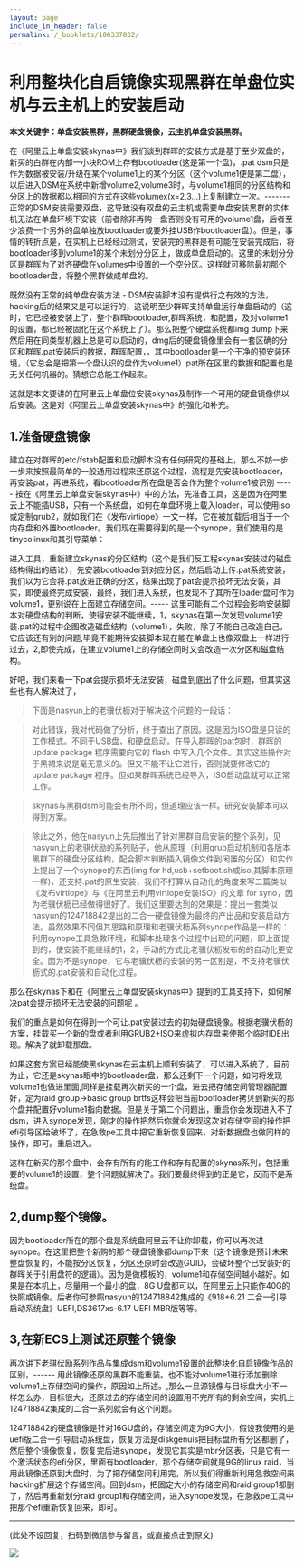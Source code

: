 ```yaml
---
layout: page
include_in_header: false
permalink: /_booklets/106337832/
---
```

利用整块化自启镜像实现黑群在单盘位实机与云主机上的安装启动
=====

__本文关键字：单盘安装黑群，黑群硬盘镜像，云主机单盘安装黑群。__

在《阿里云上单盘安装skynas中》我们谈到群晖的安装方式是基于至少双盘的，新买的白群在内部一小块ROM上存有bootloader(这是第一个盘)，.pat dsm只是作为数据被安装/升级在某个volume1上的某个分区（这个volume1便是第二盘），以后进入DSM在系统中新增volume2,volume3时，与volume1相同的分区结构和分区上的数据都以相同的方式在这些volumex(x=2,3...)上复制建立一次。------- 正常的DSM安装需要双盘，这导致没有双盘的云主机或需要单盘安装黑群的实体机无法在单盘环境下安装（前者除非再购一盘否则没有可用的volume1盘，后者至少浪费一个另外的盘单独放bootloader或要外挂USB作bootloader盘）。但是，事情的转折点是，在实机上已经经过测试，安装完的黑群是有可能在安装完成后，将bootloader移到volume1的某个未划分分区上，做成单盘启动的。这里的未划分分区是群晖为了对齐硬盘在volumes中设置的一个空分区。这样就可移除最初那个bootloader盘，将整个黑群做成单盘的。

既然没有正常的纯单盘安装方法 - DSM安装脚本没有提供行之有效的方法，hacking后的结果又是可以运行的，这说明至少群晖支持单盘运行单盘启动的（这时，它已经被安装上了，整个群晖bootloader,群晖系统，和配置，及对volume1的设置，都已经被固化在这个系统上了）。那么把整个硬盘系统都img dump下来然后用在同类型机器上总是可以启动的，dmg后的硬盘镜像里会有一套区确的分区和群晖.pat安装后的数据，群晖配置，，其中bootloader是一个干净的预安装环境，（它总会是把第一个盘认识的盘作为volume1）pat所在区里的数据和配置也是无关任何机器的。猜想它总能工作起来。

这就是本文要讲的在阿里云上单盘位安装skynas及制作一个可用的硬盘镜像供以后安装。这是对《阿里云上单盘安装skynas中》的强化和补充。

1.准备硬盘镜像
-----

建立在对群晖的etc/fstab配置和启动脚本没有任何研究的基础上，那么不妨一步一步来按照最简单的一般通用过程来还原这个过程，流程是先安装bootloader，再安装pat，再进系统，看bootloader所在盘是否会作为整个volume1被识别 ----- 按在《阿里云上单盘安装skynas中》中的方法，先准备工具，这是因为在阿里云上不能插USB，只有一个系统盘，如何在单盘环境上载入loader，可以使用iso或定制grub2，就如我们在《发布virtiope》一文一样，它在被加载后相当于一个内存盘和外置bootloader。我们现在需要得到的是一个synope，我们使用的是tinycolinux和其引导菜单：

进入工具，重新建立skynas的分区结构（这个是我们反工程skynas安装过的磁盘结构得出的结论），先安装bootloader到对应分区，然后启动上传.pat系统安装，我们以为它会将.pat放进正确的分区，结果出现了pat会提示损坏无法安装，其实，即使最终完成安装，最终，我们进入系统，也发现不了其所在loader盘可作为volume1，更别说在上面建立存储空间。----- 这里可能有二个过程会影响安装脚本对硬盘结构的判断，使得安装不能继续，1，skynas在第一次发现volume1安装.pat的过程中企图改造磁盘结构（volume1），失败，除了不能自己改造自己，它应该还有别的问题,毕竟不能期待安装脚本现在能在单盘上也像双盘上一样进行过去，2,即使完成，在建立volume1上的存储空间时又会改造一次分区和磁盘结构。

好吧，我们来看一下pat会提示损坏无法安装，磁盘到底出了什么问题，但其实这些也有人解决过了，

>下面是nasyun上的老骥伏枥对于解决这个问题的一段话：

>对此错误，我对代码做了分析，终于查出了原因。这是因为ISO盘是只读的工作模式。不同于USB盘，和硬盘启动。在导入群晖的pat包时，群晖的 update package 程序需要向它的 flash 中写入几个文件。其实这些操作对于黑裙来说是毫无意义的。但又不能不让它进行，否则就要修改它的 update package 程序。但如果群晖系统已经导入，ISO启动盘就可以正常工作。

>skynas与黑群dsm可能会有所不同，但道理应该一样。研究安装脚本可以得到方案。

>除此之外，他在nasyun上先后推出了针对黑群自启安装的整个系列，见nasyun上的老骐伏励的系列贴子，他从原理（利用grub启动机制和各版本黑群下的硬盘分区结构，配合脚本判断插入镜像文件到闲置的分区）和实作上提出了一个synope的东西(img for hd,usb+setboot.sh或iso,其脚本原理一样)，还支持.pat的原生安装，我们不打算从自动化的角度来写二篇类似《发布virtiope》与《在阿里云利用virtiope安装ISO》的文章 for syno，因为老骥伏枥已经做得很好了。我们这里要达到的效果是：提出一套类似nasyun的124718842提出的二合一硬盘镜像为最终的产出品和安装启动方法。虽然效果不同但其思路和原理和老骥伏枥系列synope作品是一样的：利用synope工具急救环境，和脚本处理各个过程中出现的问题，即上面提到的，使安装不能继续的1，2，手动的方式比老骥伏枥发布的的自动化更安全。因为不是synope，它与老骥伏枥的安装的另一区别是，不支持老骥伏枥式的.pat安装和自动化过程。

那么在skynas下和在《阿里云上单盘安装skynas中》提到的工具支持下，如何解决pat会提示损坏无法安装的问题呢 。

我们的重点是如何在得到一个可让.pat安装过去的初始硬盘镜像。根据老骥伏枥的方案，挂载买一个新的盘或者利用GRUB2+ISO来虚拟内存盘来使那个临时IDE出现。解决了就卸载那盘。

如果这套方案已经能使黑skynas在云主机上顺利安装了，可以进入系统了，目前为止，它还是skynas眼中的bootloader盘，那么还剩下一个问题，如何将发现volume1也做进里面,同样是挂载再次新买的一个盘，进去把存储空间管理器配置好，定为raid group->basic group brtfs这样会把当前bootloader拷贝到新买的那个盘并配置好volume1指向数据。但是关于第二个问题出，重启你会发现进入不了dsm，进入synope发现，刚才的操作把然后你就会发现这次对存储空间的操作把efi引导区给破坏了，在急救pe工具中把它重新恢复回来，对新数据盘也做同样的操作，即可。重启进入。

这样在新买的那个盘中，会存有所有的能工作和存有配置的skynas系列，包括重要的volume1的设置，整个问题就解决了。我们要最终得到的正是它，反而不是系统盘。

2,dump整个镜像。
-----

因为bootloader所在的那个盘是系统盘阿里云不让你卸载，你可以再次进synope。在这里把整个新购的那个硬盘镜像都dump下来（这个镜像是预计未来整盘恢复的，不能按分区恢复，分区还原时会改造GUID，会破坏整个已安装好的群晖关于引用盘符的逻辑）。因为是做模板的，volume1和存储空间越小越好。如果是在本机上，尽量用一个最小的盘，8G U盘都可以，在阿里云上只能作40G的快照或镜像。后者你可参照nasyun的124718842集成的《918+6.21 二合一引导启动系统盘》UEFI,DS3617xs-6.17 UEFI MBR版等等。

3,在新ECS上测试还原整个镜像
-----

再次讲下老骐伏励系列作品与集成dsm和volume1设置的此整块化自启镜像作品的区别，------ 用此镜像还原的黑群不能重装。也不能对volume1进行添加删除volume1上存储空间的操作，原因如上所述。,那么一旦源镜像与目标盘大小不一样怎么办，目标很大，还原过去的存储空间的设置用不完所有的剩余空间，实机上124718842集成的二合一系列就会有这个问题。

124718842的硬盘镜像是针对16GU盘的，存储空间定为9G大小，假设我使用的是uefi版二合一引导启动系统盘，恢复方法是diskgenuis把目标盘所有分区都删了，然后整个镜像恢复，恢复完后进synope，发现它其实是mbr分区表，只是它有一个激活状态的efi分区，里面有bootloader，那个存储空间就是9G的linux raid，当用此镜像还原到大盘时，为了把存储空间利用完，所以我们得重新利用急救空间来hacking扩展这个存储空间。回到dsm，把固定大小的存储空间和raid group1都删了，然后再重新划分raid group1和存储空间，进入synope发现，在急救pe工具中把那个efi重新恢复回来，即可。


-----


(此处不设回复，扫码到微信参与留言，或直接点击到原文)

![](/p/106337832/qrcode.png)

<!-- Markdeep: -->
<meta charset="utf-8">
<link rel="stylesheet" href="../../res/aloha.css?">

<script src="../../res/markdeep.min.js" charset="utf-8"></script>








